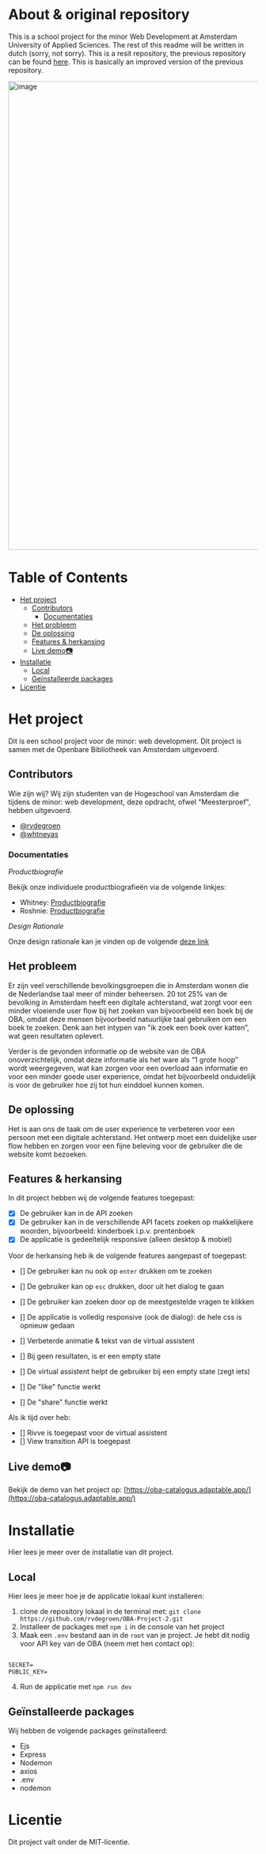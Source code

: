 # About & original repository

This is a school project for the minor Web Development at Amsterdam University of Applied Sciences. The rest of this readme will be written in dutch (sorry, not sorry). This is a resit repository, the previous repository can be found [here](https://github.com/rvdegroen/OBA-project). This is basically an improved version of the previous repository. 

<img width="947" alt="image" src="https://github.com/rvdegroen/OBA-project/assets/90154152/38ee2950-9612-433f-8924-751fe57c25d7">

# Table of Contents

- [Het project](#het-project)
  * [Contributors](#contributors)
    + [Documentaties](#documentaties)
  * [Het probleem](#het-probleem)
  * [De oplossing](#de-oplossing)
  * [Features & herkansing](#features---herkansing)
  * [Live demo📷](#live-demo--)
- [Installatie](#installatie)
  * [Local](#local)
  * [Geïnstalleerde packages](#ge-nstalleerde-packages)
- [Licentie](#licentie)

# Het project

Dit is een school project voor de minor: web development. Dit project is samen met de Openbare Bibliotheek van Amsterdam uitgevoerd. 
## Contributors

Wie zijn wij? Wij zijn studenten van de Hogeschool van Amsterdam die tijdens de minor: web development, deze opdracht, ofwel "Meesterproef", hebben uitgevoerd.

- [@rvdegroen](https://github.com/rvdegroen)
- [@whtneyas](https://github.com/Whtneyas)

### Documentaties

*Productbiografie*

Bekijk onze individuele productbiografieën via de volgende linkjes:
- Whitney: [Productbiografie](https://cypress-television-56d.notion.site/Productbiografie-4248856803614d9ead5d29b9522b4ef3?pvs=4)
- Roshnie: [Productbiografie](https://www.dropbox.com/scl/fi/wujkk18ke502nmjy6v9ku/Meesterproef-Productbiografie-_-Roshnie-de-Groen.paper?rlkey=4ckgr0ca53xfxrcn2hg4nj8in&dl=0)

*Design Rationale*

Onze design rationale kan je vinden op de volgende [deze link](https://www.dropbox.com/scl/fi/9h787yko3atj6t267nhl1/Design-Rationale-_-OBA-Project.paper?dl=0&rlkey=jtvw7swgmgudjv76n0okkrj58)


## Het probleem

Er zijn veel verschillende bevolkingsgroepen die in Amsterdam wonen die de Nederlandse taal meer of minder beheersen. 20 tot 25% van de bevolking in Amsterdam heeft een digitale achterstand, wat zorgt voor een minder vloeiende user flow bij het zoeken van bijvoorbeeld een boek bij de OBA, omdat deze mensen bijvoorbeeld natuurlijke taal gebruiken om een boek te zoeken. Denk aan het intypen van "ik zoek een boek over katten”, wat geen resultaten oplevert.

Verder is de gevonden informatie op de website van de OBA onoverzichtelijk, omdat deze informatie als het ware als “1 grote hoop” wordt weergegeven, wat kan zorgen voor een overload aan informatie en voor een minder goede user experience, omdat het bijvoorbeeld onduidelijk is voor de gebruiker hoe zij tot hun einddoel kunnen komen. 

## De oplossing

Het is aan ons de taak om de user experience te verbeteren voor een persoon met een digitale achterstand. Het ontwerp moet een duidelijke user flow hebben en zorgen voor een fijne beleving voor de gebruiker die de website komt bezoeken. 

## Features & herkansing

In dit project hebben wij de volgende features toegepast: 

- [X] De gebruiker kan in de API zoeken 
- [X] De gebruiker kan in de verschillende API facets zoeken op makkelijkere woorden, bijvoorbeeld: kinderboek i.p.v. prentenboek
- [X] De applicatie is gedeeltelijk responsive (alleen desktop & mobiel)

Voor de herkansing heb ik de volgende features aangepast of toegepast: 

- [] De gebruiker kan nu ook op `enter` drukken om te zoeken
- [] De gebruiker kan op `esc` drukken, door uit het dialog te gaan

- [] De gebruiker kan zoeken door op de meestgestelde vragen te klikken
- [] De applicatie is volledig responsive (ook de dialog): de hele css is opnieuw gedaan

- [] Verbeterde animatie & tekst van de virtual assistent
- [] Bij geen resultaten, is er een empty state
- [] De virtual assistent helpt de gebruiker bij een empty state (zegt iets)

- [] De "like" functie werkt
- [] De "share" functie werkt

Als ik tijd over heb:

- [] Rivve is toegepast voor de virtual assistent
- [] View transition API is toegepast

## Live demo📷
Bekijk de demo van het project op: [https://oba-catalogus.adaptable.app/](https://oba-catalogus.adaptable.app/)


# Installatie

Hier lees je meer over de installatie van dit project. 
## Local

Hier lees je meer hoe je de applicatie lokaal kunt installeren: 

1. clone de repository lokaal in de terminal met: `git clone https://github.com/rvdegroen/OBA-Project-2.git`
2. Installeer de packages met `npm i` in de console van het project
3. Maak een `.env` bestand aan in de `root` van je project. Je hebt dit nodig voor API key van de OBA (neem met hen contact op): 

```

SECRET=
PUBLIC_KEY=

```

4. Run de applicatie met `npm run dev`



## Geïnstalleerde packages

Wij hebben de volgende packages geïnstalleerd: 

- Ejs
- Express
- Nodemon
- axios
- .env
- nodemon

# Licentie 
Dit project valt onder de MIT-licentie.

